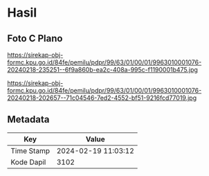 # Hasil

## Foto C Plano

https://sirekap-obj-formc.kpu.go.id/84fe/pemilu/pdpr/99/63/01/00/01/9963010001076-20240218-235251--6f9a860b-ea2c-408a-995c-f1190001b475.jpg

https://sirekap-obj-formc.kpu.go.id/84fe/pemilu/pdpr/99/63/01/00/01/9963010001076-20240218-202657--71c04546-7ed2-4552-bf51-9216fcd77019.jpg


## Metadata

| Key        | Value               |
| ---------- | ------------------- |
| Time Stamp | 2024-02-19 11:03:12 |
| Kode Dapil | 3102                |



